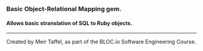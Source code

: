 ### Basic Object-Relational Mapping gem. 

#### Allows basic stranslation of SQL to Ruby objects.

---

Created by Meir Taffel, as part of the BLOC.io Software Engineering Course.